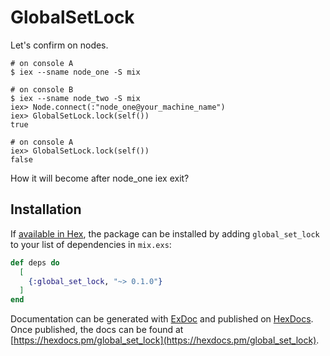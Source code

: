 # GlobalSetLock

Let's confirm on nodes.

```
# on console A
$ iex --sname node_one -S mix
```

```
# on console B
$ iex --sname node_two -S mix
iex> Node.connect(:"node_one@your_machine_name")
iex> GlobalSetLock.lock(self())
true
```

```
# on console A
iex> GlobalSetLock.lock(self())
false
```

How it will become after node_one iex exit?


## Installation

If [available in Hex](https://hex.pm/docs/publish), the package can be installed
by adding `global_set_lock` to your list of dependencies in `mix.exs`:

```elixir
def deps do
  [
    {:global_set_lock, "~> 0.1.0"}
  ]
end
```

Documentation can be generated with [ExDoc](https://github.com/elixir-lang/ex_doc)
and published on [HexDocs](https://hexdocs.pm). Once published, the docs can
be found at [https://hexdocs.pm/global_set_lock](https://hexdocs.pm/global_set_lock).


